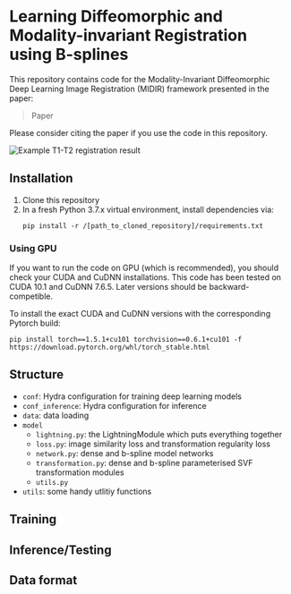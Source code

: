 # Learning Diffeomorphic and Modality-invariant Registration using B-splines

This repository contains code for the Modality-Invariant Diffeomorphic Deep Learning Image Registration (MIDIR) framework 
presented in the paper:

> Paper

Please consider citing the paper if you use the code in this repository.

![Example T1-T2 registration result]()


## Installation
1. Clone this repository
2. In a fresh Python 3.7.x virtual environment, install dependencies via:
    ```
    pip install -r /[path_to_cloned_repository]/requirements.txt
    ```

### Using GPU
If you want to run the code on GPU (which is recommended), you should check your CUDA and CuDNN installations. 
This code has been tested on CUDA 10.1 and CuDNN 7.6.5. 
Later versions should be backward-competible. 

To install the exact CUDA and CuDNN versions with the corresponding Pytorch build:
```
pip install torch==1.5.1+cu101 torchvision==0.6.1+cu101 -f https://download.pytorch.org/whl/torch_stable.html
```

## Structure
- `conf`: Hydra configuration for training deep learning models
- `conf_inference`: Hydra configuration for inference
- `data`:  data loading
- `model`
    - `lightning.py`: the LightningModule which puts everything together
    - `loss.py`: image similarity loss and transformation regularity loss
    - `network.py`: dense and b-spline model networks
    - `transformation.py`: dense and b-spline parameterised SVF transformation modules
    - `utils.py`
- `utils`: some handy utlitiy functions


## Training




## Inference/Testing





## Data format